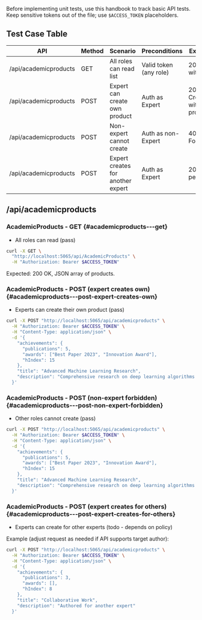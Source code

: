 Before implementing unit tests, use this handbook to track basic API tests. Keep sensitive tokens out of the file; use `$ACCESS_TOKEN` placeholders.

## Test Case Table

| API | Method | Scenario | Preconditions | Expected | Status | Section |
| --- | --- | --- | --- | --- | --- | --- |
| /api/academicproducts | GET | All roles can read list | Valid token (any role) | 200 OK with items | pass | [AcademicProducts - GET](#academicproducts---get) |
| /api/academicproducts | POST | Expert can create own product | Auth as Expert | 201 Created with product | pass | [AcademicProducts - POST self](#academicproducts---post-expert-creates-own) |
| /api/academicproducts | POST | Non-expert cannot create | Auth as non-Expert | 403 Forbidden | pass | [AcademicProducts - POST forbidden](#academicproducts---post-non-expert-forbidden) |
| /api/academicproducts | POST | Expert creates for another expert | Auth as Expert | 201/403 per policy | todo | [AcademicProducts - POST others](#academicproducts---post-expert-creates-for-others) |


## /api/academicproducts

### AcademicProducts - GET {#academicproducts---get}

- All roles can read (pass)

```bash
curl -X GET \
  "http://localhost:5065/api/AcademicProducts" \
  -H "Authorization: Bearer $ACCESS_TOKEN"
```

Expected: 200 OK, JSON array of products.


### AcademicProducts - POST (expert creates own) {#academicproducts---post-expert-creates-own}

- Experts can create their own product (pass)

```bash
curl -X POST "http://localhost:5065/api/academicproducts" \
  -H "Authorization: Bearer $ACCESS_TOKEN" \
  -H "Content-Type: application/json" \
  -d '{
    "achievements": {
      "publications": 5,
      "awards": ["Best Paper 2023", "Innovation Award"],
      "hIndex": 15
    },
    "title": "Advanced Machine Learning Research",
    "description": "Comprehensive research on deep learning algorithms and their applications in real-world scenarios."
  }'
```


### AcademicProducts - POST (non-expert forbidden) {#academicproducts---post-non-expert-forbidden}

- Other roles cannot create (pass)

```bash
curl -X POST "http://localhost:5065/api/academicproducts" \
  -H "Authorization: Bearer $ACCESS_TOKEN" \
  -H "Content-Type: application/json" \
  -d '{
    "achievements": {
      "publications": 5,
      "awards": ["Best Paper 2023", "Innovation Award"],
      "hIndex": 15
    },
    "title": "Advanced Machine Learning Research",
    "description": "Comprehensive research on deep learning algorithms and their applications in real-world scenarios."
  }'
```


### AcademicProducts - POST (expert creates for others) {#academicproducts---post-expert-creates-for-others}

- Experts can create for other experts (todo - depends on policy)

Example (adjust request as needed if API supports target author):

```bash
curl -X POST "http://localhost:5065/api/academicproducts" \
  -H "Authorization: Bearer $ACCESS_TOKEN" \
  -H "Content-Type: application/json" \
  -d '{
    "achievements": {
      "publications": 3,
      "awards": [],
      "hIndex": 8
    },
    "title": "Collaborative Work",
    "description": "Authored for another expert"
  }'
```

